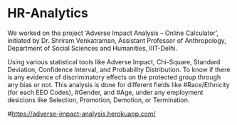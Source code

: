 # HR-Analytics

We worked on the project ‘Adverse Impact Analysis – Online Calculator’, initiated by Dr. Shriram Venkatraman, Assistant Professor of Anthropology, Department of Social Sciences and Humanities, IIIT-Delhi.

Using various statistical tools like Adverse Impact, Chi-Square, Standard Deviation, Confidence Interval, and Probability Distribution. To know if there is any evidence of discriminatory effects on the protected group through any bias or not. This analysis is done for different fields like #Race/Ethnicity (for each EEO Codes), #Gender, and #Age, under any employment desicions like Selection, Promotion, Demotion, or Termination.

#https://adverse-impact-analysis.herokuapp.com/
  
